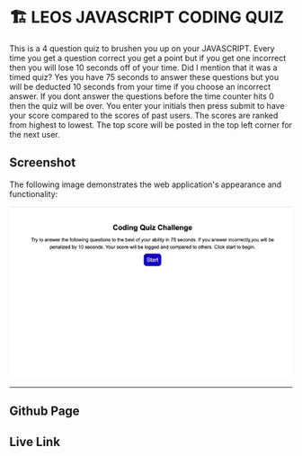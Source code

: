 # 🏗️ LEOS JAVASCRIPT CODING QUIZ

This is a 4 question quiz to brushen you up on your JAVASCRIPT. Every time you get a question correct
you get a point but if you get one incorrect then you will lose 10 seconds off of your time.
Did I mention that it was a timed quiz? Yes you have 75 seconds to answer these questions but you will be deducted 10 seconds from your time if you choose an incorrect answer.
If you dont answer the questions before the time counter hits 0 then the quiz will be over.
You enter your initials then press submit to have your score compared to the scores of past users.
The scores are ranked from highest to lowest. The top score will be posted in the top left corner for the next user.

  
## Screenshot

The following image demonstrates the web application's appearance and functionality:

![Heres the opening screen.](./Screen%20Shot%202022-08-01%20at%205.08.30%20PM%20Medium.jpeg) 

---

## Github Page



## Live Link



